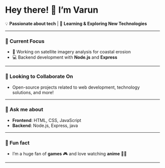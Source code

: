 # Hey there! 👋 I’m Varun

💡 **Passionate about tech**  | 🌱 **Learning & Exploring New Technologies**

---

### 🔭 **Current Focus**
- 🌊 Working on satellite imagery analysis for coastal erosion  
- 💻 Backend development with **Node.js** and **Express**

---

### 👯 **Looking to Collaborate On**
- Open-source projects related to web development, technology solutions, and more!

---

### 💬 **Ask me about**  
- **Frontend**: HTML, CSS, JavaScript  
- **Backend**: Node.js, Express, java
---

### 🚀 Fun fact  
- I’m a huge fan of **games** 🎮 and love watching **anime** 🎥🍿

---
